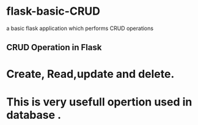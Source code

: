 # flask-basic-CRUD
a basic flask application which performs CRUD operations
## CRUD Operation in Flask
# Create, Read,update and delete.
# This is very usefull opertion used in database .
